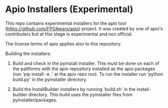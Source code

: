 # Apio Installers (Experimental)

This repo contains experimental installers for the apio tool (https://github.com/FPGAwars/apio) project. It was created 
by one of apio's contributers but at this stage is experimental and non official.

The license terms of apio applies also to this repository.

Building the installers:

1. Build and check in the pyinstall installer. This must be done on each of the paltforms
with the apio repository installed as the apio packages (run 'pip install -e .' at the apio 
repo roo). To run the installer run 'python build.py' in the pyinstaller directory.

2. Build the InstallBuilder installers by running 'build.sh' in the install-builder directory.
This build uses the pyinstaller files from pyinstaller/packages.

